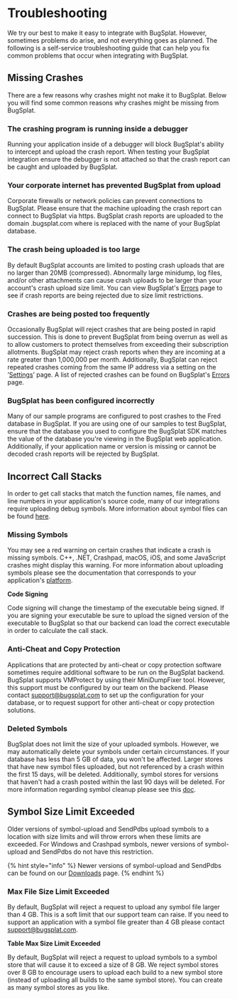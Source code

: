 # Troubleshooting

We try our best to make it easy to integrate with BugSplat. However, sometimes problems do arise, and not everything goes as planned. The following is a self-service troubleshooting guide that can help you fix common problems that occur when integrating with BugSplat.

## Missing Crashes

There are a few reasons why crashes might not make it to BugSplat. Below you will find some common reasons why crashes might be missing from BugSplat.

### The crashing program is running inside a debugger

Running your application inside of a debugger will block BugSplat's ability to intercept and upload the crash report. When testing your BugSplat integration ensure the debugger is not attached so that the crash report can be caught and uploaded by BugSplat.

### Your corporate internet has prevented BugSplat from upload

Corporate firewalls or network policies can prevent connections to BugSplat. Please ensure that the machine uploading the crash report can connect to BugSplat via https. BugSplat crash reports are uploaded to the domain .bugsplat.com where is replaced with the name of your BugSplat database.

### The crash being uploaded is too large

By default BugSplat accounts are limited to posting crash uploads that are no larger than 20MB (compressed). Abnormally large minidump, log files, and/or other attachments can cause crash uploads to be larger than your account's crash upload size limit. You can view BugSplat's [Errors](https://app.bugsplat.com/v2/errors) page to see if crash reports are being rejected due to size limit restrictions.

### Crashes are being posted too frequently

Occasionally BugSplat will reject crashes that are being posted in rapid succession. This is done to prevent BugSplat from being overrun as well as to allow customers to protect themselves from exceeding their subscription allotments. BugSplat may reject crash reports when they are incoming at a rate greater than 1,000,000 per month. Additionally, BugSplat can reject repeated crashes coming from the same IP address via a setting on the ‘[Settings](https://app.bugsplat.com/v2/database)’ page. A list of rejected crashes can be found on BugSplat's [Errors](https://app.bugsplat.com/v2/errors) page.

### BugSplat has been configured incorrectly

Many of our sample programs are configured to post crashes to the Fred database in BugSplat. If you are using one of our samples to test BugSplat, ensure that the database you used to configure the BugSplat SDK matches the value of the database you're viewing in the BugSplat web application. Additionally, if your application name or version is missing or cannot be decoded crash reports will be rejected by BugSplat.

## Incorrect Call Stacks

In order to get call stacks that match the function names, file names, and line numbers in your application's source code, many of our integrations require uploading debug symbols. More information about symbol files can be found [here](../development/working-with-symbol-files/).

### Missing Symbols

You may see a red warning on certain crashes that indicate a crash is missing symbols. C++, .NET, Crashpad, macOS, iOS, and some JavaScript crashes might display this warning. For more information about uploading symbols please see the documentation that corresponds to your application's [platform](integrations/).

**Code Signing**

Code signing will change the timestamp of the executable being signed. If you are signing your executable be sure to upload the signed version of the executable to BugSplat so that our backend can load the correct executable in order to calculate the call stack.

### Anti-Cheat and Copy Protection

Applications that are protected by anti-cheat or copy protection software sometimes require additional software to be run on the BugSplat backend. BugSplat supports VMProtect by using their MiniDumpFixer tool. However, this support must be configured by our team on the backend. Please contact [support@bugsplat.com](mailto:support@bugsplat.com) to set up the configuration for your database, or to request support for other anti-cheat or copy protection solutions.

### Deleted Symbols

BugSplat does not limit the size of your uploaded symbols. However, we may automatically delete your symbols under certain circumstances. If your database has less than 5 GB of data, you won't be affected. Larger stores that have new symbol files uploaded, but not referenced by a crash within the first 15 days, will be deleted. Additionally, symbol stores for versions that haven't had a crash posted within the last 90 days will be deleted. For more information regarding symbol cleanup please see this [doc](../../education/faq/using-sendpdbs-to-automatically-upload-symbol-files.md).

## Symbol Size Limit Exceeded

Older versions of symbol-upload and SendPdbs upload symbols to a location with size limits and will throw errors when these limits are exceeded. For Windows and Crashpad symbols, newer versions of symbol-upload and SendPdbs do not have this restriction.

{% hint style="info" %}
Newer versions of symbol-upload and SendPdbs can be found on our [Downloads](integrations/downloads.md#symbols) page.
{% endhint %}

### Max File Size Limit Exceeded

By default, BugSplat will reject a request to upload any symbol file larger than 4 GB. This is a soft limit that our support team can raise. If you need to support an application with a symbol file greater than 4 GB please contact [support@bugsplat.com](mailto:support@bugsplat.com).

**Table Max Size Limit Exceeded**

By default, BugSplat will reject a request to upload symbols to a symbol store that will cause it to exceed a size of 8 GB. We reject symbol stores over 8 GB to encourage users to upload each build to a new symbol store (instead of uploading all builds to the same symbol store). You can create as many symbol stores as you like.
